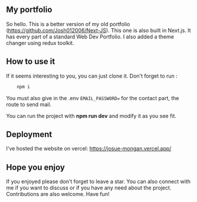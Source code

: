 ## My portfolio
So hello. This is a better version of my old portfolio (https://github.com/Josh012006/Next-JS).
This one is also built in Next.js. It has every part of a standard Web Dev Portfolio. I also added a theme changer using redux toolkit.

## How to use it
If it seems interesting to you, you can just clone it.
Don't forget to run :
```bash
    npm i
```
You must also give in the .env `EMAIL_PASSWORD=` for the contact part, the route to send mail.

You can run the project with **npm run dev** and modify it as you see fit.

## Deployment
I've hosted the website on vercel: https://josue-mongan.vercel.app/

## Hope you enjoy
If you enjoyed please don't forget to leave a star. You can also connect with me if you want to discuss or if you have any need about the project.
Contributions are also welcome. 
Have fun!